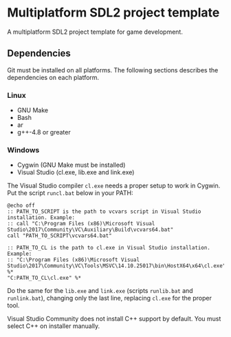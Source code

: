 # Multiplatform SDL2 project template

A multiplatform SDL2 project template for game development.

## Dependencies

Git must be installed on all platforms. The following sections describes the dependencies on each platform.
    
### Linux

- GNU Make
- Bash
- ar
- g++-4.8 or greater

### Windows

- Cygwin (GNU Make must be installed)
- Visual Studio (cl.exe, lib.exe and link.exe)

The Visual Studio compiler `cl.exe` needs a proper setup to work in Cygwin. Put the script `runcl.bat` below in your PATH:

	@echo off
	:: PATH_TO_SCRIPT is the path to vcvars script in Visual Studio installation. Example:
	:: call "C:\Program Files (x86)\Microsoft Visual Studio\2017\Community\VC\Auxiliary\Build\vcvars64.bat"
	call "PATH_TO_SCRIPT\vcvars64.bat"

	:: PATH_TO_CL is the path to cl.exe in Visual Studio installation. Example:
	:: "C:\Program Files (x86)\Microsoft Visual Studio\2017\Community\VC\Tools\MSVC\14.10.25017\bin\HostX64\x64\cl.exe" %*
	"C:PATH_TO_CL\cl.exe" %*

Do the same for the `lib.exe` and `link.exe` (scripts `runlib.bat` and `runlink.bat`), changing only the last line, replacing `cl.exe` for the proper tool.

Visual Studio Community does not install C++ support by default. You must select C++ on installer manually.
